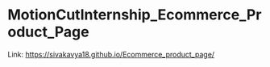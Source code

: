 # MotionCutInternship_Ecommerce_Product_Page

Link: https://sivakavya18.github.io/Ecommerce_product_page/
